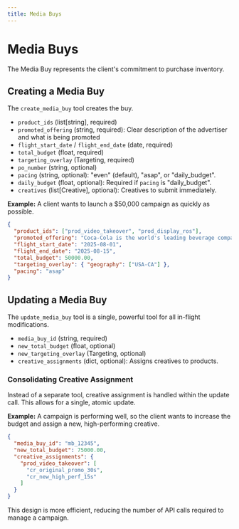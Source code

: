 ```yaml
---
title: Media Buys
---
```


# Media Buys

The Media Buy represents the client's commitment to purchase inventory.

## Creating a Media Buy

The `create_media_buy` tool creates the buy.

- `product_ids` (list[string], required)
- `promoted_offering` (string, required): Clear description of the advertiser and what is being promoted
- `flight_start_date` / `flight_end_date` (date, required)
- `total_budget` (float, required)
- `targeting_overlay` (Targeting, required)
- `po_number` (string, optional)
- `pacing` (string, optional): "even" (default), "asap", or "daily_budget".
- `daily_budget` (float, optional): Required if `pacing` is "daily_budget".
- `creatives` (list[Creative], optional): Creatives to submit immediately.

**Example:** A client wants to launch a $50,000 campaign as quickly as possible.
```json
{
  "product_ids": ["prod_video_takeover", "prod_display_ros"],
  "promoted_offering": "Coca-Cola is the world's leading beverage company, refreshing consumers with more than 500 sparkling and still brands",
  "flight_start_date": "2025-08-01",
  "flight_end_date": "2025-08-15",
  "total_budget": 50000.00,
  "targeting_overlay": { "geography": ["USA-CA"] },
  "pacing": "asap"
}
```

## Updating a Media Buy

The `update_media_buy` tool is a single, powerful tool for all in-flight modifications.

- `media_buy_id` (string, required)
- `new_total_budget` (float, optional)
- `new_targeting_overlay` (Targeting, optional)
- `creative_assignments` (dict, optional): Assigns creatives to products.

### Consolidating Creative Assignment

Instead of a separate tool, creative assignment is handled within the update call. This allows for a single, atomic update.

**Example:** A campaign is performing well, so the client wants to increase the budget and assign a new, high-performing creative.
```json
{
  "media_buy_id": "mb_12345",
  "new_total_budget": 75000.00,
  "creative_assignments": {
    "prod_video_takeover": [
      "cr_original_promo_30s",
      "cr_new_high_perf_15s"
    ]
  }
}
```
This design is more efficient, reducing the number of API calls required to manage a campaign.